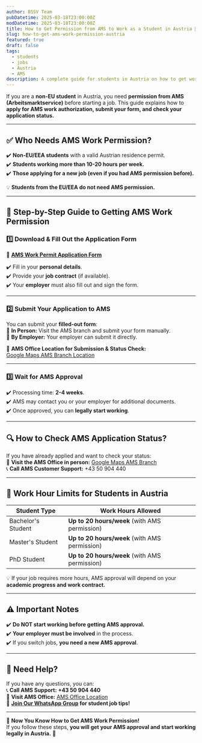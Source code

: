 ```yaml
---
author: BSSV Team
pubDatetime: 2025-03-18T23:00:00Z
modDatetime: 2025-03-18T23:00:00Z
title: How to Get Permission from AMS to Work as a Student in Austria 🏢🇦🇹
slug: how-to-get-ams-work-permission-austria
featured: true
draft: false
tags:
  - students
  - jobs
  - Austria
  - AMS
description: A complete guide for students in Austria on how to get work permission from AMS, including the required form and AMS office location for submission.
---
```


If you are a **non-EU student** in Austria, you need **permission from AMS (Arbeitsmarktservice)** before starting a job. This guide explains how to **apply for AMS work authorization, submit your form, and check your application status.**  

---

## ✅ **Who Needs AMS Work Permission?**  
✔️ **Non-EU/EEA students** with a valid Austrian residence permit.  
✔️ **Students working more than 10-20 hours per week.**  
✔️ **Those applying for a new job (even if you had AMS permission before).**  

💡 **Students from the EU/EEA do not need AMS permission.**  

---

## 📌 **Step-by-Step Guide to Getting AMS Work Permission**  

### 1️⃣ **Download & Fill Out the Application Form**  
🔗 **[AMS Work Permit Application Form](https://www.formularservice.gv.at/site/fsrv/Resources/AMS/ABV/FBBK_Antrag_BB_Studierende_Künstler_innen.pdf)**  

✔️ Fill in your **personal details**.  
✔️ Provide your **job contract** (if available).  
✔️ Your **employer** must also fill out and sign the form.  

---

### 2️⃣ **Submit Your Application to AMS**  
You can submit your **filled-out form**:  
📍 **In Person:** Visit the AMS branch and submit your form manually.  
📍 **By Employer:** Your employer can submit it directly.  

🔗 **AMS Office Location for Submission & Status Check:**  
[Google Maps AMS Branch Location](https://maps.app.goo.gl/ka5KbjXkZf7MppTaA?g_st=com.google.maps.preview.copy)  

---

### 3️⃣ **Wait for AMS Approval**  
✔️ Processing time: **2-4 weeks**.  
✔️ AMS may contact you or your employer for additional documents.  
✔️ Once approved, you can **legally start working**.  

---

## 🔍 **How to Check AMS Application Status?**  
If you have already applied and want to check your status:  
📍 **Visit the AMS Office in person:** [Google Maps AMS Branch](https://maps.app.goo.gl/ka5KbjXkZf7MppTaA?g_st=com.google.maps.preview.copy)  
📞 **Call AMS Customer Support:** +43 50 904 440  

---

## 📝 **Work Hour Limits for Students in Austria**  

| Student Type | Work Hours Allowed |
|-------------|------------------|
| Bachelor's Student | **Up to 20 hours/week** (with AMS permission) |
| Master's Student | **Up to 20 hours/week** (with AMS permission) |
| PhD Student | **Up to 20 hours/week** (with AMS permission) |

💡 If your job requires more hours, AMS approval will depend on your **academic progress and work contract.**  

---

## ⚠️ **Important Notes**  
✔️ **Do NOT start working before getting AMS approval.**  
✔️ **Your employer must be involved** in the process.  
✔️ If you switch jobs, **you need a new AMS approval**.  

---

## 📍 **Need Help?**  
If you have any questions, you can:  
📞 **Call AMS Support:** **+43 50 904 440**  
📍 **Visit AMS Office:** [AMS Office Location](https://maps.app.goo.gl/ka5KbjXkZf7MppTaA?g_st=com.google.maps.preview.copy)  
📢 **[Join Our WhatsApp Group](https://chat.whatsapp.com/LmVZz7wgJAd8Y95HYY2reQ) for student job tips!**  

---

🎉 **Now You Know How to Get AMS Work Permission!**  
If you follow these steps, **you will get your AMS approval and start working legally in Austria.** 🚀  